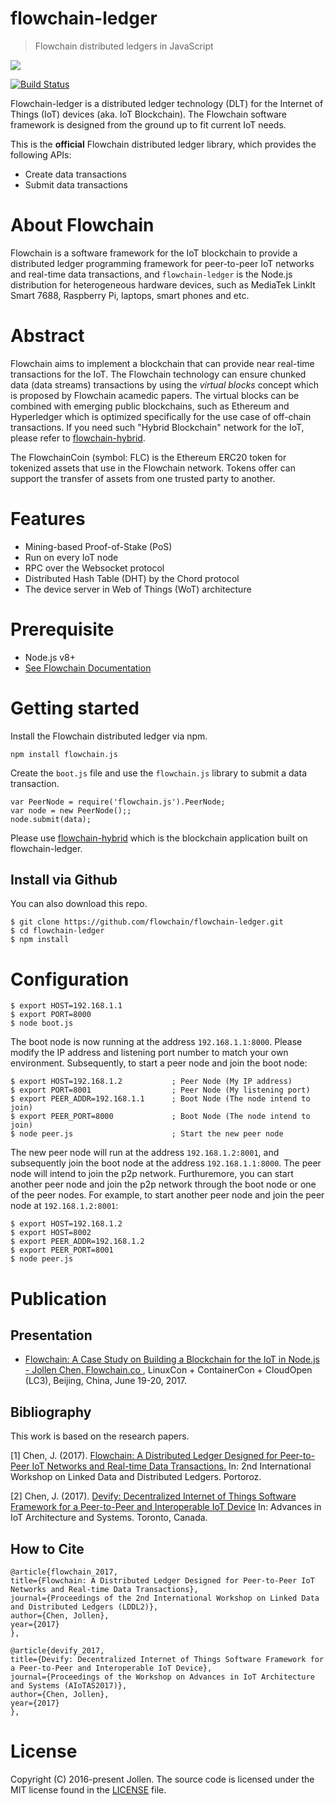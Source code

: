 # flowchain-ledger
> Flowchain distributed ledgers in JavaScript

![](https://flowchain.co/static/logo-text@128.png)

[![Build Status](https://travis-ci.org/flowchain/flowchain-ledger.svg?branch=master)](https://travis-ci.org/flowchain/flowchain-ledger)

Flowchain-ledger is a distributed ledger technology (DLT) for the Internet of Things (IoT) devices (aka. IoT Blockchain). The Flowchain software framework is designed from the ground up to fit current IoT needs.

This is the **official** Flowchain distributed ledger library, which provides the following APIs:
* Create data transactions
* Submit data transactions

# About Flowchain

Flowchain is a software framework for the IoT blockchain to provide a distributed ledger programming framework for peer-to-peer IoT networks and real-time data transactions, and ```flowchain-ledger``` is the Node.js distribution for heterogeneous hardware devices, such as MediaTek LinkIt Smart 7688, Raspberry Pi, laptops, smart phones and etc.

# Abstract

Flowchain aims to implement a blockchain that can provide near real-time transactions for the IoT. The Flowchain technology can ensure chunked data (data streams) transactions by using the *virtual blocks* concept which is proposed by Flowchain acamedic papers. The virtual blocks can be combined with emerging public blockchains, such as Ethereum and Hyperledger which is optimized specifically for the use case of off-chain transactions. If you need such "Hybrid Blockchain" network for the IoT, please refer to [flowchain-hybrid](https://github.com/flowchain/flowchain-hybrid).


The FlowchainCoin (symbol: FLC) is the Ethereum ERC20 token for tokenized assets that use in the Flowchain network. Tokens offer can support the transfer of assets from one trusted party to another.

# Features

* Mining-based Proof-of-Stake (PoS)
* Run on every IoT node
* RPC over the Websocket protocol
* Distributed Hash Table (DHT) by the Chord protocol
* The device server in Web of Things (WoT) architecture

# Prerequisite

* Node.js v8+
* [See Flowchain Documentation](https://github.com/flowchain/flowchain-ledger/wiki)


# Getting started

Install the Flowchain distributed ledger via npm.

```
npm install flowchain.js
```

Create the `boot.js` file and use the `flowchain.js` library to submit a data transaction.

```
var PeerNode = require('flowchain.js').PeerNode;
var node = new PeerNode();;
node.submit(data);
```

Please use [flowchain-hybrid](https://github.com/flowchain/flowchain-hybrid) which is the blockchain application built on flowchain-ledger.


## Install via Github

You can also download this repo.

```
$ git clone https://github.com/flowchain/flowchain-ledger.git
$ cd flowchain-ledger
$ npm install
```

# Configuration

```
$ export HOST=192.168.1.1
$ export PORT=8000
$ node boot.js
```

The boot node is now running at the address ```192.168.1.1:8000```. Please modify the IP address and listening port number to match your own environment. Subsequently, to start a peer node and join the boot node:

```
$ export HOST=192.168.1.2           ; Peer Node (My IP address)
$ export PORT=8001                  ; Peer Node (My listening port)
$ export PEER_ADDR=192.168.1.1      ; Boot Node (The node intend to join)
$ export PEER_PORT=8000             ; Boot Node (The node intend to join)
$ node peer.js                      ; Start the new peer node
```

The new peer node will run at the address ```192.168.1.2:8001```, and subsequently join the boot node at the address ```192.168.1.1:8000```. The peer node will intend to join the p2p network. Furthuremore, you can start another peer node and join the p2p network through the boot node or one of the peer nodes. For example, to start another peer node and join the peer node at ```192.168.1.2:8001```:

```
$ export HOST=192.168.1.2
$ export HOST=8002
$ export PEER_ADDR=192.168.1.2
$ export PEER_PORT=8001
$ node peer.js
```

# Publication

## Presentation

* [Flowchain: A Case Study on Building a Blockchain for the IoT in Node.js - Jollen Chen, Flowchain.co
](https://lc3china2017.sched.com/event/Aedw/flowchain-a-case-study-on-building-a-blockchain-for-the-iot-in-nodejs-ce-jollen-chen-flowchainco), LinuxCon + ContainerCon + CloudOpen (LC3), Beijing, China, June 19-20, 2017.

## Bibliography

This work is based on the research papers.

[1] Chen, J. (2017). [Flowchain: A Distributed Ledger Designed for Peer-to-Peer IoT Networks and Real-time Data Transactions.](https://sites.google.com/site/lddleswc17/program) In: 2nd International Workshop on Linked Data and Distributed Ledgers. Portoroz.

[2] Chen, J. (2017). [Devify: Decentralized Internet of Things Software Framework for a Peer-to-Peer and Interoperable IoT Device](https://sites.google.com/view/aiotas2017/program?authuser=0) In: Advances in IoT Architecture and Systems. Toronto, Canada.

## How to Cite

```
@article{flowchain_2017,
title={Flowchain: A Distributed Ledger Designed for Peer-to-Peer IoT Networks and Real-time Data Transactions},
journal={Proceedings of the 2nd International Workshop on Linked Data and Distributed Ledgers (LDDL2)},
author={Chen, Jollen},
year={2017}
},

@article{devify_2017,
title={Devify: Decentralized Internet of Things Software Framework for a Peer-to-Peer and Interoperable IoT Device},
journal={Proceedings of the Workshop on Advances in IoT Architecture and Systems (AIoTAS2017)},
author={Chen, Jollen},
year={2017}
},
```

# License

Copyright (C) 2016-present Jollen. The source code is licensed under the MIT license found in the [LICENSE](LICENSE) file.
